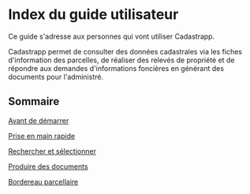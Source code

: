 # Index du guide utilisateur

Ce guide s'adresse aux personnes qui vont utiliser Cadastrapp.

Cadastrapp permet de consulter des données cadastrales via les fiches d'information des parcelles, de réaliser des relevés de propriété et de répondre aux demandes d'informations foncières en générant des documents pour l'administré.
 

## Sommaire

[Avant de démarrer](preambule.md)

[Prise en main rapide](prise_en_main.md)

[Rechercher et sélectionner](rechercher_et_selectionner.md)

[Produire des documents](produire_des_documents.md)

[Bordereau parcellaire](bordereau_parcellaire.md)

